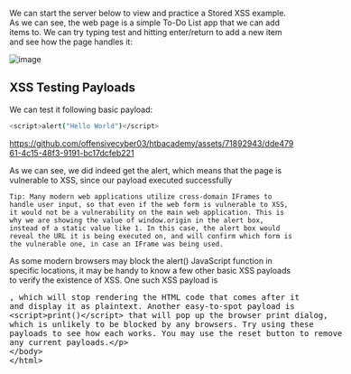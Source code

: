 We can start the server below to view and practice a Stored XSS example. As we can see, the web page is a simple To-Do List app that we can add items to. We can try typing test and hitting enter/return to add a new item and see how the page handles it:

![image](https://github.com/offensivecyber03/htbacademy/assets/71892943/90c89f11-3e6e-4a1b-9bf0-dea409103442)

## XSS Testing Payloads
We can test it following basic payload:
```bash
<script>alert("Hello World")</script>
```

https://github.com/offensivecyber03/htbacademy/assets/71892943/dde47961-4c15-48f3-9191-bc17dcfeb221

As we can see, we did indeed get the alert, which means that the page is vulnerable to XSS, since our payload executed successfully

`
Tip: Many modern web applications utilize cross-domain IFrames to handle user input, so that even if the web form is vulnerable to XSS, it would not be a vulnerability on the main web application. This is why we are showing the value of window.origin in the alert box, instead of a static value like 1. In this case, the alert box would reveal the URL it is being executed on, and will confirm which form is the vulnerable one, in case an IFrame was being used.
`

As some modern browsers may block the alert() JavaScript function in specific locations, it may be handy to know a few other basic XSS payloads to verify the existence of XSS. One such XSS payload is <plaintext>, which will stop rendering the HTML code that comes after it and display it as plaintext. Another easy-to-spot payload is <script>print()</script> that will pop up the browser print dialog, which is unlikely to be blocked by any browsers. Try using these payloads to see how each works. You may use the reset button to remove any current payloads.
